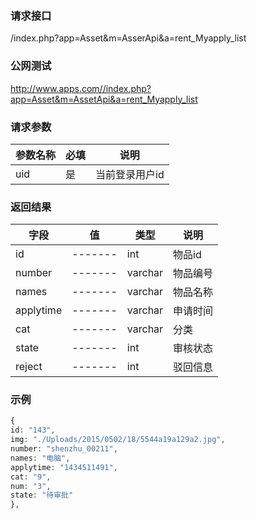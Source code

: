### **请求接口**
/index.php?app=Asset&m=AsserApi&a=rent_Myapply_list



### **公网测试**
http://www.apps.com//index.php?app=Asset&m=AssetApi&a=rent_Myapply_list

### **请求参数**

| 参数名称  |必填|     说明      |
|------|-----|------|
| uid     | 是 |   当前登录用户id   |


### **返回结果**
|字段        |值          |类型    |说明        |
| ---------  |--------    |-------- |--------  |
|id          |-------   |int    |物品id   |
|number      | -------     |varchar  |物品编号      |
|names       |-------     |varchar   |物品名称      |
|applytime| -------     |   varchar        |  申请时间     |
|cat| -------    |varchar  |分类     |
|state| -------     |int  |审核状态     |
|reject| -------     |int  |驳回信息     |


### **示例**
````php
{
id: "143",
img: "./Uploads/2015/0502/18/5544a19a129a2.jpg",
number: "shenzhu_00211",
names: "电脑",
applytime: "1434511491",
cat: "9",
num: "3",
state: "待审批"
},